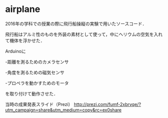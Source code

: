 # airplane

2016年の学科での授業の際に飛行船操縦の実験で用いたソースコード．


飛行船はアルミ性のものを外装の素材として使って，中にヘリウムの空気を入れて機体を浮かせた．

Arduinoに

-距離を測るためのカメラセンサ

-角度を測るための磁気センサ

-プロペラを動かすためのモータ

を取り付けて動作させた．

当時の成果発表スライド（Prezi）
http://prezi.com/fumf-2xbrvqe/?utm_campaign=share&utm_medium=copy&rc=ex0share
